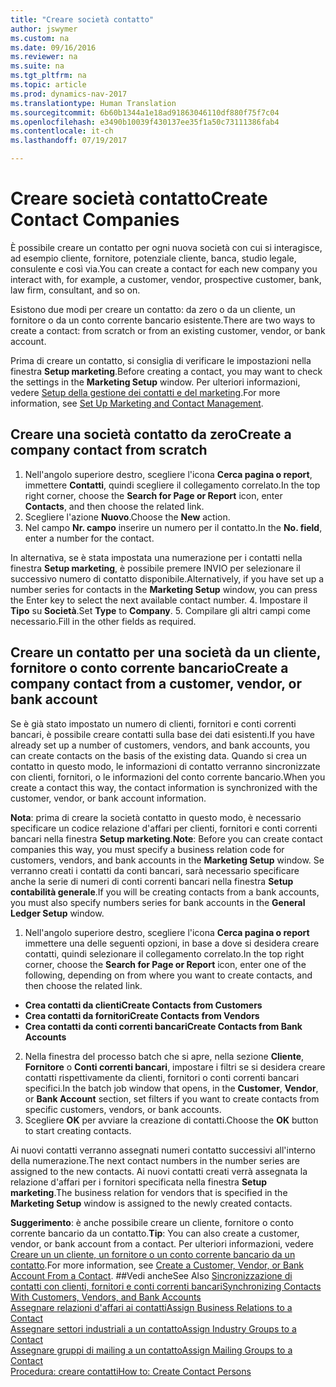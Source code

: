 ```yaml
---
title: "Creare società contatto"
author: jswymer
ms.custom: na
ms.date: 09/16/2016
ms.reviewer: na
ms.suite: na
ms.tgt_pltfrm: na
ms.topic: article
ms.prod: dynamics-nav-2017
ms.translationtype: Human Translation
ms.sourcegitcommit: 6b60b1344a1e18ad91863046110df880f75f7c04
ms.openlocfilehash: e3490b10039f430137ee35f1a50c73111386fab4
ms.contentlocale: it-ch
ms.lasthandoff: 07/19/2017

---
```

# <a name="create-contact-companies"></a><span data-ttu-id="0a7a0-102">Creare società contatto</span><span class="sxs-lookup"><span data-stu-id="0a7a0-102">Create Contact Companies</span></span>
<span data-ttu-id="0a7a0-103">È possibile creare un contatto per ogni nuova società con cui si interagisce, ad esempio cliente, fornitore, potenziale cliente, banca, studio legale, consulente e così via.</span><span class="sxs-lookup"><span data-stu-id="0a7a0-103">You can create a contact for each new company you interact with, for example, a customer, vendor, prospective customer, bank, law firm, consultant, and so on.</span></span>

<span data-ttu-id="0a7a0-104">Esistono due modi per creare un contatto: da zero o da un cliente, un fornitore o da un conto corrente bancario esistente.</span><span class="sxs-lookup"><span data-stu-id="0a7a0-104">There are two ways to create a contact: from scratch or from an existing customer, vendor, or bank account.</span></span>

<span data-ttu-id="0a7a0-105">Prima di creare un contatto, si consiglia di verificare le impostazioni nella finestra **Setup marketing**.</span><span class="sxs-lookup"><span data-stu-id="0a7a0-105">Before creating a contact, you may want to check the settings in the **Marketing Setup** window.</span></span> <span data-ttu-id="0a7a0-106">Per ulteriori informazioni, vedere [Setup della gestione dei contatti e del marketing](marketing-setup-marketing.md).</span><span class="sxs-lookup"><span data-stu-id="0a7a0-106">For more information, see [Set Up Marketing and Contact Management](marketing-setup-marketing.md).</span></span>

## <a name="create-a-company-contact-from-scratch"></a><span data-ttu-id="0a7a0-107">Creare una società contatto da zero</span><span class="sxs-lookup"><span data-stu-id="0a7a0-107">Create a company contact from scratch</span></span>
1. <span data-ttu-id="0a7a0-108">Nell'angolo superiore destro, scegliere l'icona **Cerca pagina o report**, immettere **Contatti**, quindi scegliere il collegamento correlato.</span><span class="sxs-lookup"><span data-stu-id="0a7a0-108">In the top right corner, choose the **Search for Page or Report** icon, enter **Contacts**, and then choose the related link.</span></span>
2. <span data-ttu-id="0a7a0-109">Scegliere l'azione **Nuovo**.</span><span class="sxs-lookup"><span data-stu-id="0a7a0-109">Choose the **New** action.</span></span>
3. <span data-ttu-id="0a7a0-110">Nel campo **Nr. campo** inserire un numero per il contatto.</span><span class="sxs-lookup"><span data-stu-id="0a7a0-110">In the **No. field**, enter a number for the contact.</span></span>

  <span data-ttu-id="0a7a0-111">In alternativa, se è stata impostata una numerazione per i contatti nella finestra **Setup marketing**, è possibile premere INVIO per selezionare il successivo numero di contatto disponibile.</span><span class="sxs-lookup"><span data-stu-id="0a7a0-111">Alternatively, if you have set up a number series for contacts in the **Marketing Setup** window, you can press the Enter key to select the next available contact number.</span></span>
4. <span data-ttu-id="0a7a0-112">Impostare il **Tipo** su **Società**.</span><span class="sxs-lookup"><span data-stu-id="0a7a0-112">Set **Type** to **Company**.</span></span>
5. <span data-ttu-id="0a7a0-113">Compilare gli altri campi come necessario.</span><span class="sxs-lookup"><span data-stu-id="0a7a0-113">Fill in the other fields as required.</span></span>

## <a name="create-a-company-contact-from-a-customer-vendor-or-bank-account"></a><span data-ttu-id="0a7a0-114">Creare un contatto per una società da un cliente, fornitore o conto corrente bancario</span><span class="sxs-lookup"><span data-stu-id="0a7a0-114">Create a company contact from a customer, vendor, or bank account</span></span>
<span data-ttu-id="0a7a0-115">Se è già stato impostato un numero di clienti, fornitori e conti correnti bancari, è possibile creare contatti sulla base dei dati esistenti.</span><span class="sxs-lookup"><span data-stu-id="0a7a0-115">If you have already set up a number of customers, vendors, and bank accounts, you can create contacts on the basis of the existing data.</span></span> <span data-ttu-id="0a7a0-116">Quando si crea un contatto in questo modo, le informazioni di contatto verranno sincronizzate con clienti, fornitori, o le informazioni del conto corrente bancario.</span><span class="sxs-lookup"><span data-stu-id="0a7a0-116">When you create a contact this way, the contact information is synchronized with the customer, vendor, or bank account information.</span></span>

<span data-ttu-id="0a7a0-117">**Nota**: prima di creare la società contatto in questo modo, è necessario specificare un codice relazione d'affari per clienti, fornitori e conti correnti bancari nella finestra **Setup marketing**.</span><span class="sxs-lookup"><span data-stu-id="0a7a0-117">**Note**: Before you can create contact companies this way, you must specify a business relation code for customers, vendors, and bank accounts in the **Marketing Setup** window.</span></span> <span data-ttu-id="0a7a0-118">Se verranno creati i contatti da conti bancari, sarà necessario specificare anche la serie di numeri di conti correnti bancari nella finestra **Setup contabilità generale**.</span><span class="sxs-lookup"><span data-stu-id="0a7a0-118">If you will be creating contacts from a bank accounts, you must also specify numbers series for bank accounts in the **General Ledger Setup** window.</span></span>

1. <span data-ttu-id="0a7a0-119">Nell'angolo superiore destro, scegliere l'icona **Cerca pagina o report** immettere una delle seguenti opzioni, in base a dove si desidera creare contatti, quindi selezionare il collegamento correlato.</span><span class="sxs-lookup"><span data-stu-id="0a7a0-119">In the top right corner, choose the **Search for Page or Report** icon, enter one of the following, depending on from where you want to create contacts, and then choose the related link.</span></span>
  * <span data-ttu-id="0a7a0-120">**Crea contatti da clienti**</span><span class="sxs-lookup"><span data-stu-id="0a7a0-120">**Create Contacts from Customers**</span></span>
  * <span data-ttu-id="0a7a0-121">**Crea contatti da fornitori**</span><span class="sxs-lookup"><span data-stu-id="0a7a0-121">**Create Contacts from Vendors**</span></span>
  * <span data-ttu-id="0a7a0-122">**Crea contatti da conti correnti bancari**</span><span class="sxs-lookup"><span data-stu-id="0a7a0-122">**Create Contacts from Bank Accounts**</span></span>
2. <span data-ttu-id="0a7a0-123">Nella finestra del processo batch che si apre, nella sezione **Cliente**, **Fornitore** o **Conti correnti bancari**, impostare i filtri se si desidera creare contatti rispettivamente da clienti, fornitori o conti correnti bancari specifici.</span><span class="sxs-lookup"><span data-stu-id="0a7a0-123">In the batch job window that opens, in the **Customer**, **Vendor**, or **Bank Account** section, set filters if you want to create contacts from specific customers, vendors, or bank accounts.</span></span>
3. <span data-ttu-id="0a7a0-124">Scegliere **OK** per avviare la creazione di contatti.</span><span class="sxs-lookup"><span data-stu-id="0a7a0-124">Choose the **OK** button to start creating contacts.</span></span>

  <span data-ttu-id="0a7a0-125">Ai nuovi contatti verranno assegnati numeri contatto successivi all'interno della numerazione.</span><span class="sxs-lookup"><span data-stu-id="0a7a0-125">The next contact numbers in the number series are assigned to the new contacts.</span></span> <span data-ttu-id="0a7a0-126">Ai nuovi contatti creati verrà assegnata la relazione d'affari per i fornitori specificata nella finestra **Setup marketing**.</span><span class="sxs-lookup"><span data-stu-id="0a7a0-126">The business relation for vendors that is specified in the **Marketing Setup** window is assigned to the newly created contacts.</span></span>

<span data-ttu-id="0a7a0-127">**Suggerimento**: è anche possibile creare un cliente, fornitore o conto corrente bancario da un contatto.</span><span class="sxs-lookup"><span data-stu-id="0a7a0-127">**Tip**: You can also create a customer, vendor, or bank account from a contact.</span></span> <span data-ttu-id="0a7a0-128">Per ulteriori informazioni, vedere [Creare un un cliente, un fornitore o un conto corrente bancario da un contatto](marketing-how-create-contacts-new-customers-vendors-bank-accounts.md).</span><span class="sxs-lookup"><span data-stu-id="0a7a0-128">For more information, see [Create a Customer, Vendor, or Bank Account From a Contact](marketing-how-create-contacts-new-customers-vendors-bank-accounts.md).</span></span>
##<a name="see-also"></a><span data-ttu-id="0a7a0-129">Vedi anche</span><span class="sxs-lookup"><span data-stu-id="0a7a0-129">See Also</span></span>
[<span data-ttu-id="0a7a0-130">Sincronizzazione di contatti con clienti, fornitori e conti correnti bancari</span><span class="sxs-lookup"><span data-stu-id="0a7a0-130">Synchronizing Contacts With Customers, Vendors, and Bank Accounts</span></span>](marketing-synchronize-contacts-customers-vendors-bank-accounts.md)  
[<span data-ttu-id="0a7a0-131">Assegnare relazioni d'affari ai contatti</span><span class="sxs-lookup"><span data-stu-id="0a7a0-131">Assign Business Relations to a Contact</span></span>](marketing-business-relations.md#assign-business-relations-to-a-contact)  
[<span data-ttu-id="0a7a0-132">Assegnare settori industriali a un contatto</span><span class="sxs-lookup"><span data-stu-id="0a7a0-132">Assign Industry Groups to a Contact</span></span>](marketing-industry-groups.md#assign-industry-groups-to-a-contact)  
[<span data-ttu-id="0a7a0-133">Assegnare gruppi di mailing a un contatto</span><span class="sxs-lookup"><span data-stu-id="0a7a0-133">Assign Mailing Groups to a Contact</span></span>](marketing-mailing-groups.md#assign-mailing-groups-to-a-contact)  
[<span data-ttu-id="0a7a0-134">Procedura: creare contatti</span><span class="sxs-lookup"><span data-stu-id="0a7a0-134">How to: Create Contact Persons</span></span>](marketing-create-contact-persons.md)  

